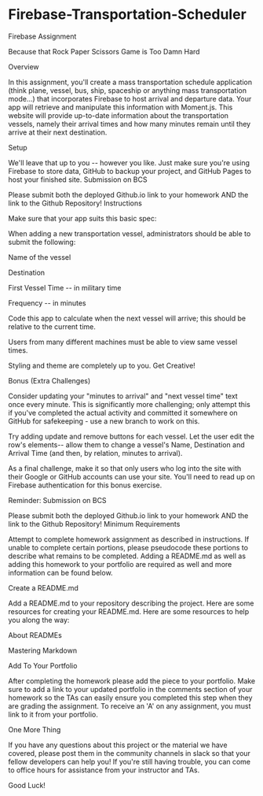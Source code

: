 # Firebase-Transportation-Scheduler
Firebase Assignment 

Because that Rock Paper Scissors Game is Too Damn Hard

Overview

In this assignment, you'll create a mass transportation schedule application (think plane, vessel, bus, ship, spaceship or anything mass transportation mode...) that incorporates Firebase to host arrival and departure data. Your app will retrieve and manipulate this information with Moment.js. This website will provide up-to-date information about the transportation vessels, namely their arrival times and how many minutes remain until they arrive at their next destination.

Setup

We'll leave that up to you -- however you like. Just make sure you're using Firebase to store data, GitHub to backup your project, and GitHub Pages to host your finished site.
Submission on BCS

Please submit both the deployed Github.io link to your homework AND the link to the Github Repository!
Instructions

Make sure that your app suits this basic spec:

When adding a new transportation vessel, administrators should be able to submit the following:

Name of the vessel

Destination

First Vessel Time -- in military time

Frequency -- in minutes

Code this app to calculate when the next vessel will arrive; this should be relative to the current time.

Users from many different machines must be able to view same vessel times.

Styling and theme are completely up to you. Get Creative!

Bonus (Extra Challenges)

Consider updating your "minutes to arrival" and "next vessel time" text once every minute. This is significantly more challenging; only attempt this if you've completed the actual activity and committed it somewhere on GitHub for safekeeping - use a new branch to work on this.

Try adding update and remove buttons for each vessel. Let the user edit the row's elements-- allow them to change a vessel's Name, Destination and Arrival Time (and then, by relation, minutes to arrival).

As a final challenge, make it so that only users who log into the site with their Google or GitHub accounts can use your site. You'll need to read up on Firebase authentication for this bonus exercise.

Reminder: Submission on BCS

Please submit both the deployed Github.io link to your homework AND the link to the Github Repository!
Minimum Requirements

Attempt to complete homework assignment as described in instructions. If unable to complete certain portions, please pseudocode these portions to describe what remains to be completed. Adding a README.md as well as adding this homework to your portfolio are required as well and more information can be found below.

Create a README.md

Add a README.md to your repository describing the project. Here are some resources for creating your README.md. Here are some resources to help you along the way:

About READMEs

Mastering Markdown

Add To Your Portfolio

After completing the homework please add the piece to your portfolio. Make sure to add a link to your updated portfolio in the comments section of your homework so the TAs can easily ensure you completed this step when they are grading the assignment. To receive an 'A' on any assignment, you must link to it from your portfolio.

One More Thing

If you have any questions about this project or the material we have covered, please post them in the community channels in slack so that your fellow developers can help you! If you're still having trouble, you can come to office hours for assistance from your instructor and TAs.

Good Luck!
